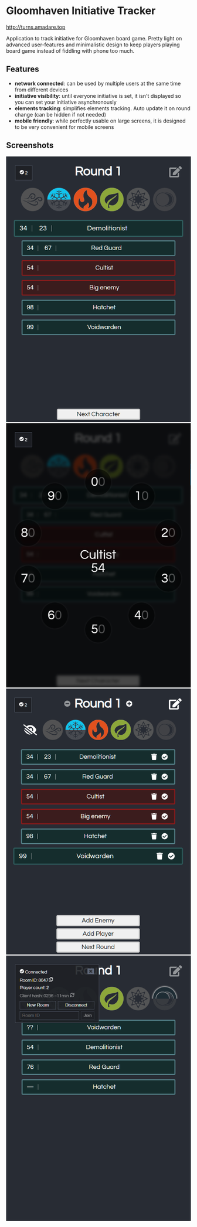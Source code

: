 # Gloomhaven Initiative Tracker

http://turns.amadare.top

Application to track initiative for Gloomhaven board game. 
Pretty light on advanced user-features and minimalistic design to keep players playing board game instead of fiddling with phone too much.

## Features

- **network connected**: can be used by multiple users at the same time from different devices
- **initiative visibility**: until everyone initiative is set, it isn't displayed so you can set your initiative asynchronously
- **elements tracking**: simplifies elements tracking. Auto update it on round change (can be hidden if not needed)
- **mobile friendly**: while perfectly usable on large screens, it is designed to be very convenient for mobile screens

## Screenshots

![image0](./readme/image_0.png)
![image1](./readme/image_1.png)
![image2](./readme/image_2.png)
![image3](./readme/image_3.png)
